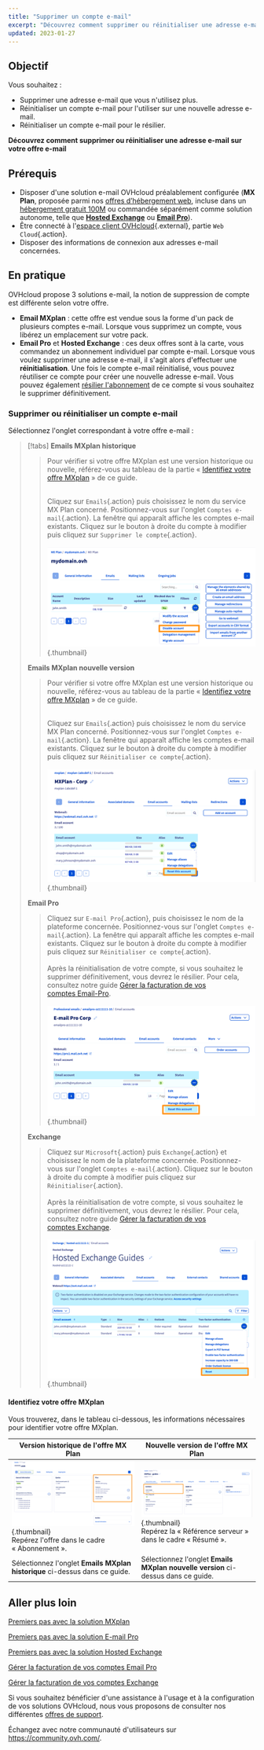 ```yaml
---
title: "Supprimer un compte e-mail"
excerpt: "Découvrez comment supprimer ou réinitialiser une adresse e-mail sur votre offre e-mail"
updated: 2023-01-27
---
```


## Objectif

Vous souhaitez :

- Supprimer une adresse e-mail que vous n'utilisez plus. 
- Réinitialiser un compte e-mail pour l'utiliser sur une nouvelle adresse e-mail. 
- Réinitialiser un compte e-mail pour le résilier.

**Découvrez comment supprimer ou réinitialiser une adresse e-mail sur votre offre e-mail**

## Prérequis

- Disposer d'une solution e-mail OVHcloud préalablement configurée (**MX Plan**, proposée parmi nos [offres d’hébergement web](https://www.ovhcloud.com/fr/web-hosting/), incluse dans un [hébergement gratuit 100M](https://www.ovhcloud.com/fr/domains/free-web-hosting/) ou commandée séparément comme solution autonome, telle que [**Hosted Exchange**](https://www.ovhcloud.com/fr/emails/hosted-exchange/) ou [**Email Pro**](https://www.ovhcloud.com/fr/emails/email-pro/)).
- Être connecté à l'[espace client OVHcloud](https://www.ovh.com/auth/?action=gotomanager&from=https://www.ovh.com/fr/&ovhSubsidiary=fr){.external}, partie `Web Cloud`{.action}.
- Disposer des informations de connexion aux adresses e-mail concernées.

## En pratique <a name="instructions"></a>

OVHcloud propose 3 solutions e-mail, la notion de suppression de compte est différente selon votre offre.

- **Email MXplan** : cette offre est vendue sous la forme d'un pack de plusieurs comptes e-mail. Lorsque vous supprimez un compte, vous libérez un emplacement sur votre pack. 
- **Email Pro** et **Hosted Exchange** : ces deux offres sont à la carte, vous commandez un abonnement individuel par compte e-mail. Lorsque vous voulez supprimer une adresse e-mail, il s'agit alors d'effectuer une **réinitialisation**. Une fois le compte e-mail réinitialisé, vous pouvez réutiliser ce compte pour créer une nouvelle adresse e-mail. Vous pouvez également [résilier l'abonnement](/pages/web_cloud/email_and_collaborative_solutions/microsoft_exchange/manage_billing_exchange#supprimer-des-comptes) de ce compte si vous souhaitez le supprimer définitivement.

### Supprimer ou réinitialiser un compte e-mail

Sélectionnez l'onglet correspondant à votre offre e-mail :

> [!tabs]
> **Emails MXplan historique**
>>
>> Pour vérifier si votre offre MXplan est une version historique ou nouvelle, référez-vous au tableau de la partie « [Identifiez votre offre MXplan](#whichmxplan) » de ce guide.<br><br>
>>
>> Cliquez sur `Emails`{.action} puis choisissez le nom du service MX Plan concerné. Positionnez-vous sur l'onglet `Comptes e-mail`{.action}. La fenêtre qui apparaît affiche les comptes e-mail existants. Cliquez sur le bouton <i class="icons-ellipsis icons-border-rounded icons-masterbrand-blue"></i> à droite du compte à modifier puis cliquez sur `Supprimer le compte`{.action}.<br><br>
>>![email](images/email-mxplan-legacy-reset.png){.thumbnail}<br>
>>
> **Emails MXplan nouvelle version**
>>
>> Pour vérifier si votre offre MXplan est une version historique ou nouvelle, référez-vous au tableau de la partie « [Identifiez votre offre MXplan](#whichmxplan) » de ce guide.<br><br>
>>
>> Cliquez sur `Emails`{.action} puis choisissez le nom du service MX Plan concerné. Positionnez-vous sur l'onglet `Comptes e-mail`{.action}. La fenêtre qui apparaît affiche les comptes e-mail existants. Cliquez sur le bouton <i class="icons-ellipsis icons-border-rounded icons-masterbrand-blue"></i> à droite du compte à modifier puis cliquez sur `Réinitialiser ce compte`{.action}.<br><br>
>>![email](images/email-mxplan-new-reset.png){.thumbnail}<br>
>>
> **Email Pro**
>>
>> Cliquez sur `E-mail Pro`{.action}, puis choisissez le nom de la plateforme concernée. Positionnez-vous sur l'onglet `Comptes e-mail`{.action}. La fenêtre qui apparaît affiche les comptes e-mail existants. Cliquez sur le bouton <i class="icons-ellipsis icons-border-rounded icons-masterbrand-blue"></i> à droite du compte à modifier puis cliquez sur `Réinitialiser ce compte`{.action}.<br><br>
>> Après la réinitialisation de votre compte, si vous souhaitez le supprimer définitivement, vous devrez le résilier. Pour cela, consultez notre guide [Gérer la facturation de vos comptes Email-Pro](/pages/web_cloud/email_and_collaborative_solutions/email_pro/manage_billing_emailpro).<br><br>
>>![email](images/emailpro-reset.png){.thumbnail}<br>
>>
> **Exchange**
>>
>> Cliquez sur `Microsoft`{.action} puis `Exchange`{.action} et choisissez le nom de la plateforme concernée. Positionnez-vous sur l'onglet `Comptes e-mail`{.action}. Cliquez sur le bouton <i class="icons-ellipsis icons-border-rounded icons-masterbrand-blue"></i> à droite du compte à modifier puis cliquez sur `Réinitialiser`{.action}.<br><br>
>> Après la réinitialisation de votre compte, si vous souhaitez le supprimer définitivement, vous devrez le résilier. Pour cela, consultez notre guide [Gérer la facturation de vos comptes Exchange](/pages/web_cloud/email_and_collaborative_solutions/microsoft_exchange/manage_billing_exchange).<br><br>
>>![email](images/exchange-reset.png){.thumbnail}<br>
>>

#### Identifiez votre offre MXplan <a name="whichmxplan"></a>

Vous trouverez, dans le tableau ci-dessous, les informations nécessaires pour identifier votre offre MXplan.

|Version historique de l'offre MX Plan|Nouvelle version de l'offre MX Plan|
|---|---|
|![email](images/mxplan-starter-legacy-step1.png){.thumbnail}<br> Repérez l'offre dans le cadre « Abonnement ».|![email](images/mxplan-starter-new-step1.png){.thumbnail}<br>Repérez la « Référence serveur » dans le cadre « Résumé ».|
|Sélectionnez l'onglet **Emails MXplan historique** ci-dessus dans ce guide.|Sélectionnez l'onglet **Emails MXplan nouvelle version** ci-dessus dans ce guide.|<br>

## Aller plus loin

[Premiers pas avec la solution MXplan](/pages/web_cloud/email_and_collaborative_solutions/mx_plan/email_generalities)

[Premiers pas avec la solution E-mail Pro](/pages/web_cloud/email_and_collaborative_solutions/email_pro/first_config)

[Premiers pas avec la solution Hosted Exchange](/pages/web_cloud/email_and_collaborative_solutions/microsoft_exchange/exchange_starting_hosted)

[Gérer la facturation de vos comptes Email Pro](/pages/web_cloud/email_and_collaborative_solutions/email_pro/manage_billing_emailpro)

[Gérer la facturation de vos comptes Exchange](/pages/web_cloud/email_and_collaborative_solutions/microsoft_exchange/manage_billing_exchange)

Si vous souhaitez bénéficier d'une assistance à l'usage et à la configuration de vos solutions OVHcloud, nous vous proposons de consulter nos différentes [offres de support](https://www.ovhcloud.com/fr/support-levels/).

Échangez avec notre communauté d'utilisateurs sur <https://community.ovh.com/>.
